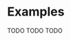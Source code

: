 # Examples

[//]: # (TODO)
<web-summary>TODO</web-summary>
<card-summary>TODO</card-summary>
<link-summary>TODO</link-summary>